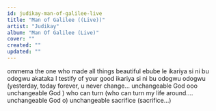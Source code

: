 ```yaml
---
id: judikay-man-of-galilee-live
title: "Man of Galilee ((Live))"
artist: "Judikay"
album: "Man Of Galilee (Live)"
cover: ""
created: ""
updated: ""
---
```


ommema the one who made all things beautiful
ebube le ikariya si ni bu odogwu akataka
I testify of your good ikariya si ni bu odogwu odogwu (yesterday, today forever, u never change... unchangeable God ooo unchangeable God ) who can turn
(who can turn my life around.... unchangeable God o) unchangeable sacrifice (sacrifice...)